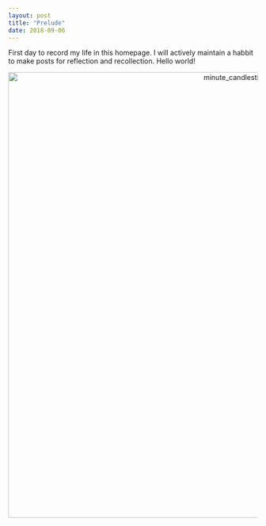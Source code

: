 ```yaml
---
layout: post
title: "Prelude"
date: 2018-09-06
---
```


First day to record my life in this homepage. I will actively maintain a habbit to make posts for reflection and recollection. 
Hello world!


<div>
    <a href="https://plot.ly/~lxhstark/51/?share_key=hGSkb4iIHCzckTTsocG4vB" target="_blank" title="minute_candlestick" style="display: block; text-align: center;"><img src="https://plot.ly/~lxhstark/51.png?share_key=hGSkb4iIHCzckTTsocG4vB" alt="minute_candlestick" style="max-width: 100%;width: 900px;"  width="900" onerror="this.onerror=null;this.src='https://plot.ly/404.png';" /></a>
    <script data-plotly="lxhstark:51" sharekey-plotly="hGSkb4iIHCzckTTsocG4vB" src="https://plot.ly/embed.js" async></script>
</div>
